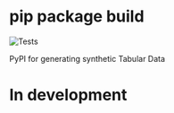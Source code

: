 # pip package build
![Tests](https://img.shields.io/github/actions/workflow/status/SartajBhuvaji/dittto/.github/workflows/python-app.yml?branch=main)

PyPI for generating synthetic Tabular Data

# In development
